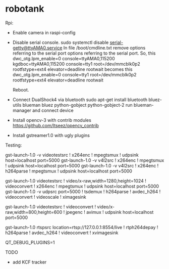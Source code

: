 # robotank

Rpi:
* Enable camera in raspi-config

* Disable serial console.
  sudo systemctl disable serial-getty@ttyAMA0.service
  In file /boot/cmdline.txt remove options referring to the serial port options referring to the serial port.
  So, this
    dwc_otg.lpm_enable=0 console=ttyAMA0,115200 kgdboc=ttyAMA0,115200 console=tty1 root=/dev/mmcblk0p2 rootfstype=ext4 elevator=deadline rootwait
  becomes this
    dwc_otg.lpm_enable=0 console=tty1 root=/dev/mmcblk0p2 rootfstype=ext4 elevator=deadline rootwait

  Reboot.

* Connect DualShock4 via bluetooth
  sudo apt-get install bluetooth bluez-utils blueman bluez python-gobject python-gobject-2
  run blueman-manager and connect device

* Install opencv-3 with contrib modules https://github.com/Itseez/opencv_contrib

* Install gstreamer1.0 with ugly plugins

Testing:

  gst-launch-1.0 -v videotestsrc ! x264enc ! mpegtsmux ! udpsink host=localhost port=5000
  gst-launch-1.0 -v v4l2src ! x264enc ! mpegtsmux ! udpsink host=localhost port=5000
  gst-launch-1.0 -v v4l2src ! x264enc ! h264parse ! mpegtsmux ! udpsink host=localhost port=5000

  gst-launch-1.0 videotestsrc ! video/x-raw,width=1280,height=1024 ! videoconvert ! x264enc ! mpegtsmux ! udpsink host=localhost port=5000
  gst-launch-1.0 -v udpsrc port=5000 ! tsdemux ! h264parse ! avdec_h264 ! videoconvert ! videoscale ! ximagesink

  gst-launch-1.0 videotestsrc ! videoconvert ! video/x-raw,width=800,height=600 ! jpegenc ! avimux ! udpsink host=localhost port=5000


  gst-launch-1.0 rtspsrc location=rtsp://127.0.0.1:8554/live ! rtph264depay ! h264parse ! avdec_h264 ! videoconvert ! xvimagesink

  QT_DEBUG_PLUGINS=1 <application>

TODO
- add KCF tracker

